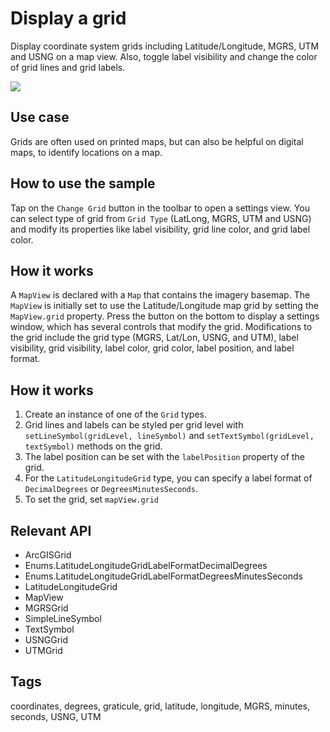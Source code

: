 # Display a grid

Display coordinate system grids including Latitude/Longitude, MGRS, UTM and USNG on a map view. Also, toggle label visibility and change the color of grid lines and grid labels.

![](screenshot.png)

## Use case

Grids are often used on printed maps, but can also be helpful on digital maps, to identify locations on a map.

## How to use the sample

Tap on the `Change Grid` button in the toolbar to open a settings view. You can select type of grid from `Grid Type` (LatLong, MGRS, UTM and USNG) and modify its properties like label visibility, grid line color, and grid label color.

## How it works
A `MapView` is declared with a `Map` that contains the imagery basemap. The `MapView` is initially set to use the Latitude/Longitude map grid by setting the `MapView.grid` property. Press the button on the bottom to display a settings window, which has several controls that modify the grid. Modifications to the grid include the grid type (MGRS, Lat/Lon, USNG, and UTM), label visibility, grid visibility, label color, grid color, label position, and label format.

## How it works

1. Create an instance of one of the `Grid` types.
2. Grid lines and labels can be styled per grid level with `setLineSymbol(gridLevel, lineSymbol)` and `setTextSymbol(gridLevel, textSymbol)` methods on the grid.
3. The label position can be set with the `labelPosition` property of the grid.
4. For the `LatitudeLongitudeGrid` type, you can specify a label format of `DecimalDegrees` or `DegreesMinutesSeconds`.
5. To set the grid, set `mapView.grid`

## Relevant API

* ArcGISGrid
* Enums.LatitudeLongitudeGridLabelFormatDecimalDegrees
* Enums.LatitudeLongitudeGridLabelFormatDegreesMinutesSeconds
* LatitudeLongitudeGrid
* MapView
* MGRSGrid
* SimpleLineSymbol
* TextSymbol
* USNGGrid
* UTMGrid

## Tags

coordinates, degrees, graticule, grid, latitude, longitude, MGRS, minutes, seconds, USNG, UTM
